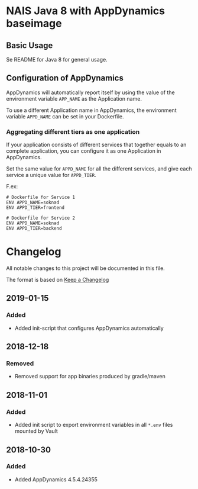 NAIS Java 8 with AppDynamics baseimage
======================================

Basic Usage
---------------------

Se README for Java 8 for general usage.

## Configuration of AppDynamics

AppDynamics will automatically report itself by using the value of the
environment variable `APP_NAME` as the Application name.

To use a different Application name in AppDynamics, the environment variable
`APPD_NAME` can be set in your Dockerfile.

### Aggregating different tiers as one application

If your application consists of different services that together equals to an
complete application, you can configure it as one Application in AppDynamics.

Set the same value for `APPD_NAME` for all the different services, and give each
service a unique value for `APPD_TIER`.

F.ex:
```
# Dockerfile for Service 1
ENV APPD_NAME=soknad
ENV APPD_TIER=frontend

# Dockerfile for Service 2
ENV APPD_NAME=soknad
ENV APPD_TIER=backend
```

# Changelog
All notable changes to this project will be documented in this file.

The format is based on [Keep a Changelog](http://keepachangelog.com/en/1.0.0/)

## 2019-01-15

### Added
- Added init-script that configures AppDynamics automatically

## 2018-12-18

### Removed
- Removed support for app binaries produced by gradle/maven

## 2018-11-01

### Added
- Added init script to export environment variables in all `*.env` files mounted by Vault

## 2018-10-30

### Added
- Added AppDynamics 4.5.4.24355

